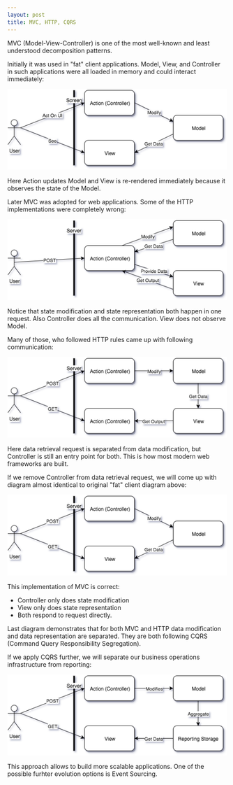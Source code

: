 ```yaml
---
layout: post
title: MVC, HTTP, CQRS
---
```


MVC (Model-View-Controller) is one of the most well-known and least understood decomposition patterns. 

Initially it was used in "fat" client applications. Model, View, and Controller in such applications were all loaded in memory and could interact immediately:

![MVC on fat clients](/images/MVC_fat_client.png)

Here Action updates Model and View is re-rendered immediately because it observes the state of the Model.

Later MVC was adopted for web applications. Some of the HTTP implementations were completely wrong: 

![Completely wrong implementation of MVC on server](/images/MVC_Server_HTTP_Completely_Wrong.png)

Notice that state modification and state representation both happen in one request. Also Controller does all the communication. View does not observe Model.

Many of those, who followed HTTP rules came up with following communication:

![Wrong implementation of MVC for HTTP](/images/MVC_Server_HTTP_Wrong.png)

Here data retrieval request is separated from data modification, but Controller is still an entry point for both. This is how most modern web frameworks are built.

If we remove Controller from data retrieval request, we will come up with diagram almost identical to original "fat" client diagram above:

![Correct implementation of MVC for HTTP](/images/MVC_Server_HTTP.png)

This implementation of MVC is correct:

 - Controller only does state modification
 - View only does state representation
 - Both respond to request directly.

Last diagram demonstrates that for both MVC and HTTP data modification and data representation are separated. They are both following CQRS (Command Query Responsibility Segregation).

If we apply CQRS further, we will separate our business operations infrastructure from reporting:

![CQRS applied to web application](/images/MVC_Server_HTTP_CQRS.png)

This approach allows to build more scalable applications. One of the possible furhter evolution options is Event Sourcing.
